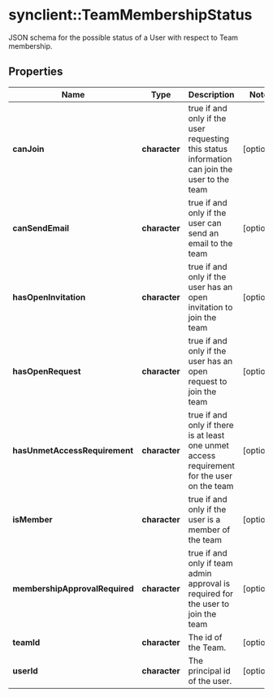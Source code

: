 # synclient::TeamMembershipStatus

JSON schema for the possible status of a User with respect to Team membership.
## Properties
Name | Type | Description | Notes
------------ | ------------- | ------------- | -------------
**canJoin** | **character** | true if and only if the user requesting this status information can join the user to the team | [optional] 
**canSendEmail** | **character** | true if and only if the user can send an email to the team | [optional] 
**hasOpenInvitation** | **character** | true if and only if the user has an open invitation to join the team | [optional] 
**hasOpenRequest** | **character** | true if and only if the user has an open request to join the team | [optional] 
**hasUnmetAccessRequirement** | **character** | true if and only if there is at least one unmet access requirement for the user on the team | [optional] 
**isMember** | **character** | true if and only if the user is a member of the team | [optional] 
**membershipApprovalRequired** | **character** | true if and only if team admin approval is required for the user to join the team | [optional] 
**teamId** | **character** | The id of the Team. | [optional] 
**userId** | **character** | The principal id of the user. | [optional] 


